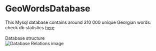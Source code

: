 # GeoWordsDatabase
This Mysql database contains around 310 000 unique Georgian words. 
<br>
 check db statistics <a target="blank" href="http://bumbeishvili.github.io/GeoWordsDatabase">here</a>
 <br><br>
Database structure
<br>
![Database Relations image](https://raw.githubusercontent.com/bumbeishvili/GeoWordsDatabase/master/relations.png?raw=true "Optional Title")

